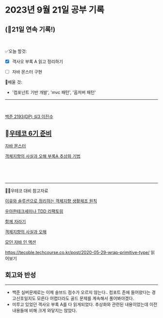 # 2023년 9월 21일 공부 기록 
## (🚀21일 연속 기록!)

<br>

✅오늘 할것: 
- [x] 객사오 부록 A 읽고 정리하기
- [ ] 자바 몬스터 구현


💭배울 것:
- '컴포넌트 기반 개발', 'mvc 패턴', '옵저버 패턴' 
---

<br>

[백준 2193(DP) 실3 이진수](..%2F..%2F..%2FAlgorithm%2FSolvedProblem%2FDP%2F2193%2F2193.md)


## 🙏[우테코 6기 준비](../../../우아한테크코스/우테코_6기_준비/우테코_6기_준비.md)


[자바 몬스터](..%2F..%2F..%2F%EC%9A%B0%EC%95%84%ED%95%9C%ED%85%8C%ED%81%AC%EC%BD%94%EC%8A%A4%2F%EC%9A%B0%ED%85%8C%EC%BD%94_6%EA%B8%B0_%EC%A4%80%EB%B9%84%2F%EC%9E%90%EB%B0%94_%EB%AA%AC%EC%8A%A4%ED%84%B0.md)


[객체지향의 사실과 오해 부록A 추상화 기법](..%2F..%2F..%2FOOP%2F%EA%B0%9D%EC%B2%B4%EC%A7%80%ED%96%A5%EC%9D%98_%EC%82%AC%EC%8B%A4%EA%B3%BC_%EC%98%A4%ED%95%B4%2F%EB%B6%80%EB%A1%9DA_%EC%B6%94%EC%83%81%ED%99%94_%EA%B8%B0%EB%B2%95.md)


<br><br><br>

---

🧑‍💻우테코 대비 참고자료

[이유와 솔루션으로 정리하는 객체지향 생활체조 원칙](..%2F..%2F..%2FOOP%2F%EC%9D%B4%EC%9C%A0%EC%99%80_%EC%86%94%EB%A3%A8%EC%85%98%EC%9C%BC%EB%A1%9C_%EC%A0%95%EB%A6%AC%ED%95%98%EB%8A%94_%EA%B0%9D%EC%B2%B4%EC%A7%80%ED%96%A5_%EC%83%9D%ED%99%9C%EC%B2%B4%EC%A1%B0_%EC%9B%90%EC%B9%99.md)

[우아한테크세미나 TDD 리팩토링](..%2F..%2F..%2F%EC%9A%B0%EC%95%84%ED%95%9C%ED%85%8C%ED%81%AC%EC%BD%94%EC%8A%A4%2F%EC%9A%B0%ED%85%8C%EC%BD%94_6%EA%B8%B0_%EC%A4%80%EB%B9%84%2F%EC%9A%B0%EC%95%84%ED%95%9C%ED%85%8C%ED%81%AC%EC%84%B8%EB%AF%B8%EB%82%98%2FTDD%EB%A6%AC%ED%8C%A9%ED%86%A0%EB%A7%81%2F%EC%9A%B0%EC%95%84%ED%95%9C%ED%85%8C%ED%81%AC%EC%84%B8%EB%AF%B8%EB%82%98_TDD_%EB%A6%AC%ED%8C%A9%ED%86%A0%EB%A7%81.md)

[함께 자라기](..%2F..%2F..%2FCS%28ComputerScience%29%2F%EA%B0%9C%EB%B0%9C%EB%B0%A9%EB%B2%95%EB%A1%A0%2F%EC%95%A0%EC%9E%90%EC%9D%BC%2F%ED%95%A8%EA%BB%98_%EC%9E%90%EB%9D%BC%EA%B8%B0%2F%ED%95%A8%EA%BB%98_%EC%9E%90%EB%9D%BC%EA%B8%B0.md)

[객체지향의 사실과 오해](..%2F..%2F..%2FOOP%2F%EA%B0%9D%EC%B2%B4%EC%A7%80%ED%96%A5%EC%9D%98_%EC%82%AC%EC%8B%A4%EA%B3%BC_%EC%98%A4%ED%95%B4%2F%EA%B0%9D%EC%B2%B4%EC%A7%80%ED%96%A5%EC%9D%98_%EC%82%AC%EC%8B%A4%EA%B3%BC_%EC%98%A4%ED%95%B4.md)

[모던 자바 인 액션](..%2F..%2F..%2FJava%2FModernJavaInAction%2FModernJavaInAction.md)

https://tecoble.techcourse.co.kr/post/2020-05-29-wrap-primitive-type/
읽어보기

## 회고와 반성

---
- 백준 실버문제로는 이제 솔브드 점수가 오르지 않는다.. 컴포트 존에 들어왔다는 경고신호일지도 모른다 어렵더라도 골드 문제를 계속해서
풀어봐야겠다.
- 미루고 있었던 객사오 부록 A를 다 읽게되었다. 추상화와 관련된 내용이었는데 이전 내용들에 비해 크게 와닿지는 않았다.